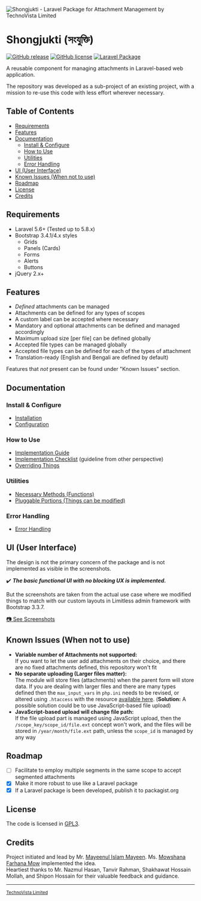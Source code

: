 ![Shongjukti - Laravel Package for Attachment Management by TechnoVista Limited](https://user-images.githubusercontent.com/4551598/64144194-3c31dc80-ce35-11e9-9c46-90a88c8db2a4.png)

# Shongjukti (সংযুক্তি)

[![GitHub release](https://img.shields.io/github/release/technovistalimited/shongjukti.svg?style=flat&color=green)](https://github.com/technovistalimited/shongjukti/releases)
[![GitHub license](https://img.shields.io/github/license/technovistalimited/shongjukti.svg?style=flat&color=blue)](https://github.com/technovistalimited/shongjukti/blob/master/LICENSE)
[![Laravel Package](https://img.shields.io/badge/laravel-yes-orange.svg?style=flat&logo=laravel&color=red&logoColor=white)](https://laravel.com/)

A reusable component for managing attachments in Laravel-based web application.

The repository was developed as a sub-project of an existing project, with a mission to re-use this code with less effort wherever necessary.

## Table of Contents
<!-- MarkdownTOC -->

- [Requirements](#user-content-requirements)
- [Features](#user-content-features)
- [Documentation](#user-content-documentation)
	- [Install & Configure](#user-content-install--configure)
	- [How to Use](#user-content-how-to-use)
	- [Utilities](#user-content-utilities)
	- [Error Handling](#user-content-error-handling)
- [UI \(User Interface\)](#user-content-ui-user-interface)
- [Known Issues \(When not to use\)](#user-content-known-issues-when-not-to-use)
- [Roadmap](#user-content-roadmap)
- [License](#user-content-license)
- [Credits](#user-content-credits)

<!-- /MarkdownTOC -->


## Requirements

- Laravel 5.6+ (Tested up to 5.8.x)
- Bootstrap 3.4.1/4.x styles
    - Grids
    - Panels (Cards)
    - Forms
    - Alerts
    - Buttons
- jQuery 2.x+

## Features

- _Defined_ attachments can be managed
- Attachments can be defined for any types of scopes
- A custom label can be accepted where necessary
- Mandatory and optional attachments can be defined and managed accordingly
- Maximum upload size [per file] can be defined globally
- Accepted file types can be managed globally
- Accepted file types can be defined for each of the types of attachment
- Translation-ready (English and Bengali are defined by default)

Features that _not_ present can be found under "Known Issues" section.

## Documentation

### Install & Configure

- [Installation](https://github.com/technovistalimited/shongjukti/wiki/Installation)
- [Configuration](https://github.com/technovistalimited/shongjukti/wiki/Configuration)

### How to Use

- [Implementation Guide](https://github.com/technovistalimited/shongjukti/wiki/Implementation)
- [Implementation Checklist](https://github.com/technovistalimited/shongjukti/wiki/Implementation-Checklist) (guideline from other perspective)
- [Overriding Things](https://github.com/technovistalimited/shongjukti/wiki/Overriding-Things)

### Utilities

- [Necessary Methods (Functions)](https://github.com/technovistalimited/shongjukti/wiki/Necessary-Methods-(Functions))
- [Pluggable Portions (Things can be modified)](https://github.com/technovistalimited/shongjukti/wiki/Pluggable-Portions-(Things-can-be-modified))

### Error Handling

- [Error Handling](https://github.com/technovistalimited/shongjukti/wiki/Error-Handling)


## UI (User Interface)

The design is not the primary concern of the package and is not implemented as visible in the screenshots.

✔️ **_The basic functional UI with no blocking UX is implemented._**

But the screenshots are taken from the actual use case where we modified things to match with our custom layouts in Limitless admin framework with Bootstrap 3.3.7.

[📷 See Screenshots](https://github.com/technovistalimited/shongjukti/wiki/Screenshots)

## Known Issues (When not to use)

- **Variable number of Attachments not supported:**<br>
If you want to let the user add attachments on their choice, and there are no fixed attachments defined, this repository won't fit
- **No separate uploading (Larger files matter):**<br>
The module will store files (attachments) when the parent form will store data. If you are dealing with larger files and there are many types defined then the `max_input_vars` in `php.ini` needs to be revised, or altered using `.htaccess` with the resource [available here](https://stackoverflow.com/a/2364875/1743124). (**Solution:** A possible solution could be to use JavaScript-based file upload)
- **JavaScript-based upload will change file path:**<br>
If the file upload part is managed using JavaScript upload, then the `/scope_key/scope_id/file.ext` concept won't work, and the files will be stored in `/year/month/file.ext` path, unless the `scope_id` is managed by any way

## Roadmap

- [ ] Facilitate to employ multiple segments in the same scope to accept segmented attachments
- [x] Make it more robust to use like a Laravel package
- [x] If a Laravel package is been developed, publish it to packagist.org

## License

The code is licensed in [GPL3](https://opensource.org/licenses/GPL-3.0).

## Credits

Project initiated and lead by Mr. [Mayeenul Islam Mayeen](https://github.com/mayeenulislam). Ms. [Mowshana Farhana Mow](https://github.com/mowshana) implemented the idea.<br>
Heartiest thanks to Mr. Nazmul Hasan, Tanvir Rahman, Shakhawat Hossain Mollah, and Shipon Hossain for their valuable feedback and guidance.

----
<sup>[TechnoVista Limited](https://technovista.com.bd/)</sup>
